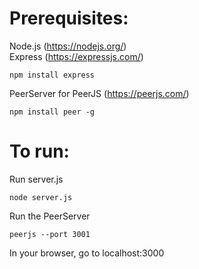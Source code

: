 # Prerequisites:
Node.js (https://nodejs.org/)\
Express (https://expressjs.com/)            
```
npm install express
```
PeerServer for PeerJS (https://peerjs.com/)
```
npm install peer -g
```

# To run:
Run server.js
```
node server.js
```
Run the PeerServer
```
peerjs --port 3001
```
In your browser, go to localhost:3000